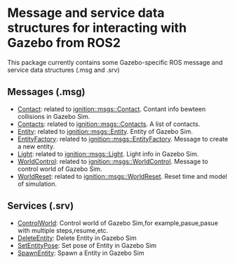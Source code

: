 # Message and service data structures for interacting with Gazebo from ROS2

This package currently contains some Gazebo-specific ROS message and service data structures (.msg and .srv)

## Messages (.msg)

* [Contact](msg/Contact.msg): related to [ignition::msgs::Contact](https://github.com/ignitionrobotics/ign-msgs/blob/ign-msgs7/proto/ignition/msgs/contact.proto). Contant info bewteen collisions in Gazebo Sim.
* [Contacts](msg/Contacts.msg): related to [ignition::msgs::Contacts](https://github.com/ignitionrobotics/ign-msgs/blob/ign-msgs7/proto/ignition/msgs/contacts.proto). A list of contacts.
* [Entity](msg/Entity.msg): related to [ignition::msgs::Entity](https://github.com/ignitionrobotics/ign-msgs/blob/ign-msgs7/proto/ignition/msgs/entity.proto). Entity of Gazebo Sim.
* [EntityFactory](msg/EntityFactory.msg): related to [ignition::msgs::EntityFactory](https://github.com/ignitionrobotics/ign-msgs/blob/ign-msgs7/proto/ignition/msgs/entity_factory.proto). Message to create a new entity.
* [Light](msg/Light.msg): related to [ignition::msgs::Light](https://github.com/ignitionrobotics/ign-msgs/blob/ign-msgs7/proto/ignition/msgs/light.proto). Light info in Gazebo Sim.
* [WorldControl](msg/WorldControl.msg): related to [ignition::msgs::WorldControl](https://github.com/ignitionrobotics/ign-msgs/blob/ign-msgs7/proto/ignition/msgs/world_control.proto). Message to control world of Gazebo Sim.
* [WorldReset](msg/WorldReset.msg): related to [ignition::msgs::WorldReset](https://github.com/ignitionrobotics/ign-msgs/blob/ign-msgs7/proto/ignition/msgs/world_reset.proto). Reset time and model of simulation.

## Services (.srv)

* [ControlWorld](srv/ControlWorld.srv): Control world of Gazebo Sim,for example,pasue,pasue with multiple steps,resume,etc.
* [DeleteEntity](srv/DeleteEntity.srv): Delete Entity in Gazebo Sim
* [SetEntityPose](srv/SetEntityPose.srv): Set pose of Entity in Gazebo Sim
* [SpawnEntity](srv/SpawnEntity.srv): Spawn a Entity in Gazebo Sim
